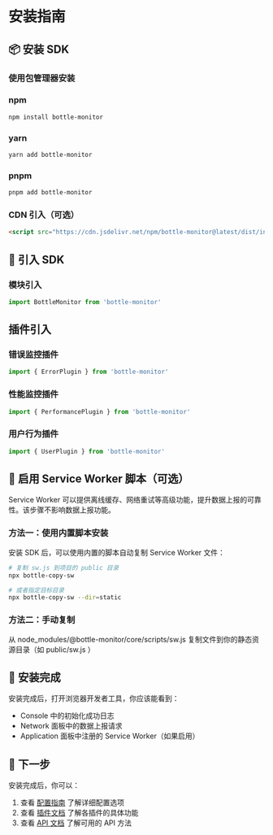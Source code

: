# 安装指南
## 📦 安装 SDK
### 使用包管理器安装
### npm
```bash
npm install bottle-monitor
```
### yarn
```bash
yarn add bottle-monitor
```
### pnpm
```bash
pnpm add bottle-monitor
```

### CDN 引入（可选）
```html
<script src="https://cdn.jsdelivr.net/npm/bottle-monitor@latest/dist/index.js"></script>
```

## 🚀 引入 SDK
### 模块引入
```typescript
import BottleMonitor from 'bottle-monitor'
```

## 插件引入
### 错误监控插件
```typescript
import { ErrorPlugin } from 'bottle-monitor'
```

### 性能监控插件
```typescript
import { PerformancePlugin } from 'bottle-monitor'
```

### 用户行为插件
```typescript
import { UserPlugin } from 'bottle-monitor'
```

## 🔧 启用 Service Worker 脚本（可选）
Service Worker 可以提供离线缓存、网络重试等高级功能，提升数据上报的可靠性。该步骤不影响数据上报功能。

### 方法一：使用内置脚本安装
安装 SDK 后，可以使用内置的脚本自动复制 Service Worker 文件：
```bash
# 复制 sw.js 到项目的 public 目录
npx bottle-copy-sw

# 或者指定目标目录
npx bottle-copy-sw --dir=static
```

### 方法二：手动复制
从 node_modules/@bottle-monitor/core/scripts/sw.js 复制文件到你的静态资源目录（如 public/sw.js ）

## 🎯 安装完成
安装完成后，打开浏览器开发者工具，你应该能看到：

- Console 中的初始化成功日志
- Network 面板中的数据上报请求
- Application 面板中注册的 Service Worker（如果启用）

## 🎯 下一步
安装完成后，你可以：

1. 查看 [配置指南](./config.md) 了解详细配置选项
2. 查看 [插件文档](./plugins.md) 了解各插件的具体功能
3. 查看 [API 文档](./api.md) 了解可用的 API 方法
